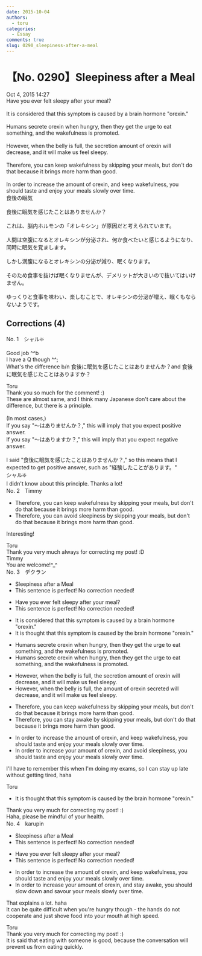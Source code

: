 ```yaml
---
date: 2015-10-04
authors:
  - toru
categories:
  - Essay
comments: true
slug: 0290_sleepiness-after-a-meal
---
```


# 【No. 0290】Sleepiness after a Meal
<div class="date">Oct 4, 2015 14:27</div>
<div id="post"><div id="body_show_ori">
Have you ever felt sleepy after your meal?<br/><br/>It is considered that this symptom is caused by a brain hormone "orexin."<br/><br/>Humans secrete orexin when hungry, then they get the urge to eat something, and the wakefulness is promoted.<br/><br/>However, when the belly is full, the secretion amount of orexin will decrease, and it will make us feel sleepy.<br/><br/>Therefore, you can keep wakefulness by skipping your meals, but don't do that because it brings more harm than good.<br/><br/>In order to increase the amount of orexin, and keep wakefulness, you should taste and enjoy your meals slowly over time.
</div></div>

<!-- more -->

<div id="post_ja"><div id="body_show_mo">
食後の眠気<br/><br/>食後に眠気を感じたことはありませんか？<br/><br/>これは、脳内ホルモンの「オレキシン」が原因だと考えられています。<br/><br/>人間は空腹になるとオレキシンが分泌され、何か食べたいと感じるようになり、同時に眠気を覚まします。<br/><br/>しかし満腹になるとオレキシンの分泌が減り、眠くなります。<br/><br/>そのため食事を抜けば眠くなりませんが、デメリットが大きいので抜いてはいけません。<br/><br/>ゆっくりと食事を味わい、楽しむことで、オレキシンの分泌が増え、眠くもならないようです。
</div></div>

## Corrections (4)
<div id="block"><div class="first_name"> No. 1　<span class="just_name">シャル❇️</span></div><div id="block2">
<p class="comment_small">
 Good job ^^b
 <br/>
 I have a Q though ^^;
 <br/>
 What's the difference b/n 食後に眠気を感じたことはありませんか？and 食後に眠気を感じたことはありますか？
</p>

</div><div class="name"><span class="just_name">Toru</span><br>
Thank you so much for the comment! :)<br/>These are almost same, and I think many Japanese don't care about the difference, but there is a principle.<br/><br/>(In most cases,)<br/>If you say "～はありませんか？," this will imply that you expect positive answer.<br/>If you say "～はありますか？," this will imply that you expect negative answer.<br/><br/>I said "食後に眠気を感じたことはありませんか？," so this means that I expected to get positive answer, such as "経験したことがあります。"
</div>
<div class="name"><span class="just_name">シャル❇️</span><br>
I didn't know about this principle. Thanks a lot!
</div>
</div>
<div id="block"><div class="first_name"> No. 2　<span class="just_name">Timmy</span></div><div id="block2">
<ul class="correction_field">
<li class="incorrect">Therefore, you can keep wakefulness by skipping your meals, but don't do that because it brings more harm than good.</li>
<li class="corrected correct">
Therefore, you can <span class="f_blue">avoid sleepiness</span> by skipping your meals, but don't do that because it brings more harm than good.
</li>
</ul>
<p class="comment_small">
 Interesting!
</p>

</div><div class="name"><span class="just_name">Toru</span><br>
Thank you very much always for correcting my post! :D
</div>
<div class="name"><span class="just_name">Timmy</span><br>
You are welcome!^_^
</div>
</div>
<div id="block"><div class="first_name"> No. 3　<span class="just_name">デクラン</span></div><div id="block2">
<ul class="correction_field">
<li class="incorrect">Sleepiness after a Meal</li>
<li class="corrected perfect">This sentence is perfect! No correction needed!</li>
</ul>
<ul class="correction_field">
<li class="incorrect">Have you ever felt sleepy after your meal?</li>
<li class="corrected perfect">This sentence is perfect! No correction needed!</li>
</ul>
<ul class="correction_field">
<li class="incorrect">It is considered that this symptom is caused by a brain hormone "orexin."</li>
<li class="corrected correct">
It is <span class="f_blue">thought</span> that this symptom is caused by <span class="f_blue">the</span> brain hormone "orexin."
</li>
</ul>
<ul class="correction_field">
<li class="incorrect">Humans secrete orexin when hungry, then they get the urge to eat something, and the wakefulness is promoted.</li>
<li class="corrected correct">
Humans secrete orexin when hungry, then they get the urge to eat something, and <span class="sline">the</span> wakefulness is promoted.
</li>
</ul>
<ul class="correction_field">
<li class="incorrect">However, when the belly is full, the secretion amount of orexin will decrease, and it will make us feel sleepy.</li>
<li class="corrected correct">
However, when the belly is full, the <span class="f_blue">amount of orexin secreted</span> will decrease, and it will make us feel sleepy.
</li>
</ul>
<ul class="correction_field">
<li class="incorrect">Therefore, you can keep wakefulness by skipping your meals, but don't do that because it brings more harm than good.</li>
<li class="corrected correct">
Therefore, you can <span class="f_blue">stay awake</span> by skipping your meals, but don't do that because it brings more harm than good.
</li>
</ul>
<ul class="correction_field">
<li class="incorrect">In order to increase the amount of orexin, and keep wakefulness, you should taste and enjoy your meals slowly over time.</li>
<li class="corrected correct">
In order to increase <span class="f_blue">your</span> amount of orexin, and <span class="f_blue">avoid sleepiness</span>, you should taste and enjoy your meals slowly over time.
</li>
</ul>
<p class="comment_small">
 I'll have to remember this when I'm doing my exams, so I can stay up late without getting tired, haha
</p>

</div><div class="name"><span class="just_name">Toru</span><br><div class="quote_field"><ul class="correction_field">
<li class="corrected correct">
It is <span class="f_blue">thought</span> that this symptom is caused by <span class="f_blue">the</span> brain hormone "orexin."
</li>
</ul></div>
Thank you very much for correcting my post! :)<br/>Haha, please be mindful of your health.
</div>
</div>
<div id="block"><div class="first_name"> No. 4　<span class="just_name">karupin</span></div><div id="block2">
<ul class="correction_field">
<li class="incorrect">Sleepiness after a Meal</li>
<li class="corrected perfect">This sentence is perfect! No correction needed!</li>
</ul>
<ul class="correction_field">
<li class="incorrect">Have you ever felt sleepy after your meal?</li>
<li class="corrected perfect">This sentence is perfect! No correction needed!</li>
</ul>
<ul class="correction_field">
<li class="incorrect">In order to increase the amount of orexin, and keep wakefulness, you should taste and enjoy your meals slowly over time.</li>
<li class="corrected correct">
In order to increase your amount of orexin, and stay awake, you should <span class="f_red">slow down and savour</span> your meals <span class="sline">slowly over time</span>.
</li>
</ul>
<p class="comment_small">
 That explains a lot. haha
 <br/>
 It can be quite difficult when you're hungry though - the hands do not cooperate and just shove food into your mouth at high speed.
</p>

</div><div class="name"><span class="just_name">Toru</span><br>
Thank you very much for correcting my post! :)<br/>It is said that eating with someone is good, because the conversation will prevent us from eating quickly.
</div>
</div>
